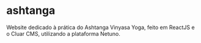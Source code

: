 # ashtanga
Website dedicado à prática do Ashtanga Vinyasa Yoga, feito em ReactJS e o Cluar CMS, utilizando a plataforma Netuno.
